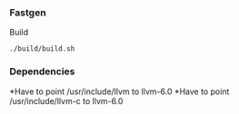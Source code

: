 ### Fastgen

Build

```
./build/build.sh
```


### Dependencies

*Have to point /usr/include/llvm to llvm-6.0
*Have to point /usr/include/llvm-c to llvm-6.0


